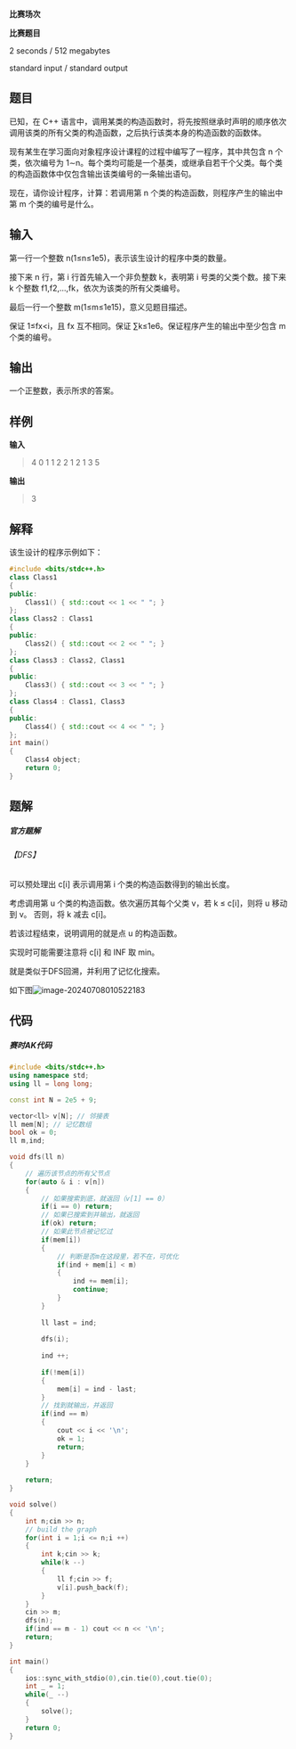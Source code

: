 **比赛场次**

**比赛题目**

<!--more-->

2 seconds / 512 megabytes

standard input / standard output

## 题目

已知，在 C++ 语言中，调用某类的构造函数时，将先按照继承时声明的顺序依次调用该类的所有父类的构造函数，之后执行该类本身的构造函数的函数体。

 现有某生在学习面向对象程序设计课程的过程中编写了一程序，其中共包含 n 个类，依次编号为 1∼n。每个类均可能是一个基类，或继承自若干个父类。每个类的构造函数体中仅包含输出该类编号的一条输出语句。

 现在，请你设计程序，计算：若调用第 n 个类的构造函数，则程序产生的输出中第 m 个类的编号是什么。

## 输入

第一行一个整数 n(1≤n≤1e5)，表示该生设计的程序中类的数量。

接下来 n 行，第 i 行首先输入一个非负整数 k，表明第 i 号类的父类个数。接下来 k 个整数 f1,f2,…,fk，依次为该类的所有父类编号。

最后一行一个整数 m(1≤m≤1e15)，意义见题目描述。

保证 1≤fx<i，且 fx 互不相同。保证 ∑k≤1e6。保证程序产生的输出中至少包含 m 个类的编号。

## 输出

一个正整数，表示所求的答案。

## 样例

**输入**

> 4
> 0
> 1 1
> 2 2 1
> 2 1 3
> 5

**输出**

> 3

## 解释

该生设计的程序示例如下：

```c++
#include <bits/stdc++.h> 
class Class1 
{ 
public: 
    Class1() { std::cout << 1 << " "; }
}; 
class Class2 : Class1 
{ 
public: 
    Class2() { std::cout << 2 << " "; }
}; 
class Class3 : Class2, Class1 
{ 
public: 
    Class3() { std::cout << 3 << " "; }
}; 
class Class4 : Class1, Class3 
{ 
public: 
    Class4() { std::cout << 4 << " "; }
}; 
int main() 
{ 
    Class4 object; 
    return 0;
}
```

## 题解

##### 官方题解
###### 【DFS】

可以预处理出 c[i] 表示调用第 i 个类的构造函数得到的输出长度。 

考虑调用第 u 个类的构造函数。依次遍历其每个父类 v，若 k ≤ c[i]，则将 u 移动到 v。 否则，将 k 减去 c[i]。 

若该过程结束，说明调用的就是点 u 的构造函数。

实现时可能需要注意将 c[i] 和 INF 取 min。



就是类似于DFS回溯，并利用了记忆化搜索。

如下图![image-20240708010522183](C:\Users\Administrator\AppData\Roaming\Typora\typora-user-images\image-20240708010522183.png)

## 代码

##### 赛时AK代码

```c++
#include <bits/stdc++.h>
using namespace std;
using ll = long long;

const int N = 2e5 + 9;

vector<ll> v[N]; // 邻接表
ll mem[N]; // 记忆数组
bool ok = 0;
ll m,ind;

void dfs(ll n)
{
    // 遍历该节点的所有父节点
    for(auto & i : v[n])
    {
        // 如果搜索到底，就返回（v[1] == 0）
        if(i == 0) return;
        // 如果已搜索到并输出，就返回
        if(ok) return;
        // 如果此节点被记忆过
        if(mem[i])
        {
            // 判断是否m在这段里，若不在，可优化
            if(ind + mem[i] < m)
            {
                ind += mem[i];
                continue;
            }
        }
        
        ll last = ind;
        
        dfs(i);
        
        ind ++;
        
        if(!mem[i])
        {
            mem[i] = ind - last;
        }
        // 找到就输出，并返回
        if(ind == m) 
        {
            cout << i << '\n';
            ok = 1;
            return;
        }
    }
    
    return;
}

void solve()
{
    int n;cin >> n;
    // build the graph
    for(int i = 1;i <= n;i ++)
    {
        int k;cin >> k;
        while(k --)
        {
            ll f;cin >> f;
            v[i].push_back(f);
        }
    }
    cin >> m;
    dfs(n);
    if(ind == m - 1) cout << n << '\n';
    return;
}

int main()
{
    ios::sync_with_stdio(0),cin.tie(0),cout.tie(0);
    int _ = 1;
    while(_ --)
    {
        solve();
    }
    return 0;
}
```

